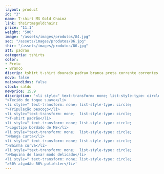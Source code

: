 ```yaml
---
layout: product
id: "3"
name: T-shirt MS Gold Chainz
link: thsirtmsgoldchainz
price: "11.1"
weight: "500"
image: "/assets/images/produtos/84.jpg"
sec: "/assets/images/produtos/86.jpg"
thir: "/assets/images/produtos/80.jpg"
att: padrao
categoria: tshirts
color:
- Preto
- Branco
discrip: tshirt t-shirt dourado padrao branca preta corrente correntes aço
novo: false
maisvendidos: false
stock: saldo
newprice: 15.9
discription: '<li style=" text-transform: none; list-style-type: circle;
">Tecido de toque suave</li>
<li style=" text-transform: none; list-style-type: circle;
">Tripulação pescoço</li>
<li style="text-transform: none;  list-style-type: circle;
">T-shirt padrão</li>
<li style=" text-transform: none; list-style-type: circle;
">Logotipo bordado de MS</li>
<li style="text-transform: none;  list-style-type: circle;
">Manga curta</li>
<li style=" text-transform: none; list-style-type: circle;
">Bainha curva</li>
<li style="text-transform: none;  list-style-type: circle;
">Máquina de lavar modo delicado</li>
<li style=" text-transform: none; list-style-type: circle;
">50% algodão 50% poliéster</li>'
---
```


